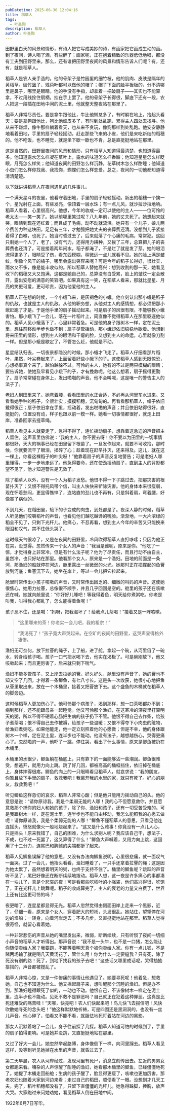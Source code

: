 ```yaml
---
pubDatetime: 2025-06-30 12:04:16
title: 稻草人
tags:
  - 叶圣陶
description: 稻草人
author: 叶圣陶
---
```

田野里白天的风景和情形，有诗人把它写成美妙的诗，有画家把它画成生动的画。到了夜间，诗人喝了酒，有些醉了；画家呢，正在抱着精致的乐器低低地唱，都没有工夫到田野里来。那么，还有谁把田野里夜间的风景和情形告诉人们呢？有，还有，就是稻草人。

稻草人是农人亲手造的。他的骨架子是竹园里的细竹枝，他的肌肉、皮肤是隔年的黄稻草。破竹篮子、残荷叶都可以做他的帽子；帽子下面的脸平板板的，分不清哪里是鼻子，哪里是眼睛。他的手没有手指，却拿着一把破扇子——其实也不能算拿，不过用线拴住扇柄，挂在手上罢了。他的骨架子长得很，脚底下还有一段，农人把这一段插在田地中间的泥土里，他就整天整夜站在那里了。

稻草人非常尽责任。要是拿牛跟他比，牛比他懒怠多了，有时躺在地上，抬起头看天；要是拿狗跟他比，狗比他顽皮多了，有时到处乱跑，累得主人四处去找寻。他从来不嫌烦，像牛那样躺着看天，也从来不贪玩，像狗那样到处乱跑。他安安静静地看着田地，手里的扇子轻轻摇动，赶走那些飞来的小雀，他们是来吃新结的稻穗的。他不吃饭，也不睡觉，就是坐下歇一歇也不肯，总是直挺挺地站在那里。

这是当然的，田野里夜间的风景和情形，只有稻草人知道得最清楚，也知道得最多。他知道露水怎么样凝在草叶上，露水的味道怎么样香甜；他知道星星怎么样眨眼，月亮怎么样笑；他知道夜间的田野怎么样沉静，花草树木怎么样酣睡；他知道小虫们怎么样你找我、我找你，蝴蝶们怎么样恋爱。总之，夜间的一切他都知道得清清楚楚。

以下就讲讲稻草人在夜间遇见的几件事儿。

一个满天星斗的夜里，他看守着田地，手里的扇子轻轻摇动。新出的稻穗一个挨一个，星光射在上面，有些发亮，像顶着一层水珠；有一点儿风，就沙拉沙拉地响。稻草人看着，心里很高兴。他想，今年的收成一定可以使他的主人——一位可怜的老太太——笑一笑了。她以前哪里笑过呢？八九年前，她的丈夫死了。她想起来就哭，眼睛到现在还红着；而且成了毛病，动不动就流泪。她只有一个儿子，娘儿两个费苦力种这块田，足足有三年，才勉强把她丈夫的丧葬费还清。没想到儿子紧接着得了白喉，也死了。她当时昏过去了，后来就落了个心痛的毛病，常常犯。这回只剩她一个人了，老了，没有气力，还得用力耕种，又挨了三年，总算把儿子的丧葬费也还清了。可是接着两年闹水，稻子都淹了，不是烂了就是发了芽。她的眼泪流得更多了，眼睛受了伤，看东西模糊，稍微远一点儿就看不见。她的脸上满是皱纹，倒像个风干的橘子，哪里会露出笑容来呢？可是今年的稻子长得好，很壮实，雨水又不多，像是能丰收似的。所以稻草人替她高兴：想到收割的那一天，她看见收下的稻穗又大又饱满，这都是她自己的，总算没有白受累，脸上的皱纹一定会散开，露出安慰的满意的笑容吧。如果真有这一笑，在稻草人看来，那就比星星、月亮的笑更可爱，更可珍贵，因为他爱他的主人。

稻草人正在想的时候，一个小蛾飞来，是灰褐色的小蛾。他立刻认出那小蛾是稻子的仇敌，也就是主人的仇敌。从他的职务想，从他对主人的感情想，都必须把那小蛾赶跑了才是。于是他手里的扇子摇动起来。可是扇子的风很有限，不能够教小蛾害怕。那小蛾飞了一会儿，落在一片稻叶上，简直像不觉得稻草人在那里驱逐他似的。稻草人见小蛾落下了，心里非常着急。可是他的身子跟树木一样，定在泥土里，想往前移动半步也做不到；扇子尽管摇动，那小蛾却依旧稳稳地歇着。他想到将来田里的情形，想到主人的眼泪和干瘪的脸，又想到主人的命运，心里就像刀割一样。但是那小蛾是歇定了，不管怎么赶，他就是不动。

星星结队归去，一切夜景都隐没的时候，那小蛾才飞走了。稻草人仔细看那片稻叶，果然，叶尖卷起来了，上面留着好些小蛾下的子。这使稻草人感到无限惊恐，心想祸事真个来了，越怕越躲不过。可怜的主人，她有的不过是两只模糊的眼睛；要告诉她，使她及早看见小蛾下的子，才有挽救呢。他这么想着，扇子摇得更勤了。扇子常常碰在身体上，发出啪啪的声音。他不会叫喊，这是唯一的警告主人的法子了。

老妇人到田里来了。她弯着腰，看看田里的水正合适，不必再从河里车水进来。又看看她手种的稻子，全很壮实；摸摸稻穗，沉甸甸的。再看看那稻草人，帽子依旧戴得很正；扇子依旧拿在手里，摇动着，发出啪啪的声音；并且依旧站得很好，直挺挺的，位置没有动，样子也跟以前一模一样。她看一切事情都很好，就走上田岸，准备回家去搓草绳。

稻草人看见主人就要走了，急得不得了，连忙摇动扇子，想靠着这急迫的声音把主人留住。这声音里仿佛说：​“我的主人，你不要去呀！你不要以为田里的一切事情都很好，天大的祸事已经在田里留下根苗了。一旦发作起来，就要不可收拾，那时候，你就要流干了眼泪，揉碎了心；趁着现在赶早扑灭，还来得及。这儿，就在这一棵上，你看这棵稻子的叶尖呀！”他靠着扇子的声音反复地警告；可是老妇人哪里懂得，一步一步地走远了。他急得要命，还在使劲摇动扇子，直到主人的背影都望不见了，他才知道警告是无效了。

除了稻草人以外，没有一个人为稻子发愁。他恨不得一下子跳过去，把那灾害的根苗扑灭了；又恨不得托风带个信，叫主人快快来铲除灾害。他的身体本来很瘦弱，现在怀着愁闷，更显得憔悴了，连站直的劲儿也不再有，只是斜着肩，弯着腰，好像害了病似的。

不到几天，在稻田里，蛾下的子变成的肉虫，到处都是了。夜深人静的时候，稻草人听见他们咬嚼稻叶的声音，也看见他们越吃越馋的嘴脸。渐渐地，一大片浓绿的稻全不见了，只剩下光秆儿。他痛心，不忍再看，想到主人今年的辛苦又只能换来眼泪和叹气，禁不住低头哭了。

这时候天气很凉了，又是在夜间的田野里，冷风吹得稻草人直打哆嗦；只因为他正在哭，没觉得。忽然传来一个女人的声音：​“我当是谁呢，原来是你。​”他吃了一惊，才觉得身上非常冷。但是有什么法子呢？他为了尽责任，而且行动不由自主，虽然冷，也只好站在那里。他看那个女人，原来是一个渔妇。田地的前面是一条河，那渔妇的船就停在河边，舱里露出一丝微弱的火光。她那时正在把撑起的鱼罾放到河底；鱼罾沉下去，她坐在岸上，等过一会儿把它拉起来。

舱里时常传出小孩子咳嗽的声音，又时常传出困乏的、细微的叫妈的声音。这使她很焦心，她用力拉罾，总像很不顺手，并且几乎回回是空的。舱里的孩子还在咳嗽还在喊，她就向舱里说：​“你好好儿睡吧！等我得着鱼，明天给你煮粥吃。你老是叫我，叫得我心都乱了，怎么能得着鱼呢！”

孩子忍不住，还是喊：​“妈呀，把我渴坏了！给我点儿茶喝！”接着又是一阵咳嗽。

>“这里哪来的茶！你老实一会儿吧，我的祖宗！”

>“我渴死了！”孩子竟大声哭起来。在空旷的夜间的田野里，这哭声显得格外凄惨。

渔妇无可奈何，放下拉罾的绳子，上了船，进了舱，拿起一个碗，从河里舀了一碗水，转身给孩子喝。孩子一口气把水喝下去，他实在渴极了。可是碗刚放下，他又咳嗽起来；而且更厉害了，后来就只剩下喘气。

渔妇不能多管孩子，又上岸去拉她的罾。好久好久，舱里没有声音了，她的罾也不知又空了几回，才得着一条鲫鱼，有七八寸长。这是头一次收获，她很小心地把鱼从罾里取出来，放在一个木桶里，接着又把罾放下去。这个盛鱼的木桶就在稻草人的脚旁边。

这时候稻草人更加伤心了。他可怜那个病孩子，渴到那样，想一口茶喝都办不到；病到那样，还不能跟母亲一起睡觉。他又可怜那个渔妇，在这寒冷的深夜里打算明天的粥，所以不得不硬着心肠把生病的孩子扔下不管。他恨不得自己去作柴，给孩子煮茶喝；恨不得自己去作被褥，给孩子一些温暖；又恨不得夺下小肉虫的赃物，给渔妇煮粥吃。如果他能走，他一定立刻照着他的心愿做；但是不幸，他的身体跟树木一个样，定在泥土里，连半步也不能动。他没有法子，越想越伤心，哭得更痛心了。忽然啪的一声，他吓了一跳，停住哭，看出了什么事情，原来是鲫鱼被扔在木桶里。

木桶里的水很少，鲫鱼躺在桶底上，只有靠下的一面能够沾一些潮润。鲫鱼很难受，想逃开，就用力向上跳。跳了好几回，都被高高的桶框挡住，依旧掉在桶底上，身体摔得很疼。鲫鱼的向上的一只眼睛看见稻草人，就哀求说：​“我的朋友，你暂且放下手里的扇子，救救我吧！我离开我的水里的家，就只有死了。好心的朋友，救救我吧！”

听见鲫鱼这样恳切的哀求，稻草人非常心酸；但是他只能用力摇动自己的头。他的意思是说：​“请你原谅我，我是个柔弱无能的人哪！我的心不但愿意救你，并且愿意救那个捕你的妇人和她的孩子，除了你、渔妇和孩子，还有一切受苦受难的。可是我跟树木一样，定在泥土里，连半步也不能自由移动，我怎么能照我的心愿去做呢！请你原谅我，我是个柔弱无能的人哪！”鲫鱼不懂稻草人的意思，只看见他连连摇头，愤怒就像火一般地烧起来了。​“这又是什么难事！你竟没有一点儿人心，只是摇头！原来我错了，自己的困难，为什么求别人呢？我应该自己干，想法子，不成，也不过一死罢了，这又算得了什么！”鲫鱼大声喊着，又用力向上跳，这回用了十二分力，连尾巴和胸鳍的尖端都挺了起来。

稻草人见鲫鱼误解了他的意思，又没有办法向鲫鱼说明，心里很悲痛，就一面叹气一面哭。过了一会儿，他抬头看看，渔妇睡着了，一只手还拿着拉罾的绳；这是因为她太累了，虽然想着明天的粥，也终于支持不住了。桶里的鲫鱼呢？跳跃的声音听不见了，尾巴好像还在断断续续地拨动。稻草人想，这一夜是许多痛心的事都凑在一块儿了，真是个悲哀的夜！可是看那些吃稻叶的小强盗，他们高兴得很，吃饱了，正在光秆儿上跳舞呢。稻子的收成算完了，主人的衰老的力量又白费了，世界上还有比这更可怜的吗？

夜更暗了，连星星都显得无光。稻草人忽然觉得由侧面田岸上走来一个黑影，近了，仔细一看，原来是个女人，穿着肥大的短袄，头发很乱。她站住，望望停在河边的渔船；一转身，向着河岸走去；不多几步，又直挺挺地站在那里。稻草人觉得很奇怪，就留心看着她。

一种非常悲伤的声音从她的嘴里发出来，微弱，断断续续，只有听惯了夜间一切细小声音的稻草人才听得出。那声音说：​“我不是一头牛，也不是一口猪，怎么能让你随便卖给人家？我要跑，不能等着明天真个被你卖给人家。你有一点儿钱，不是赌两场输了就是喝几天黄汤花了，管什么用！你为什么一定要逼我？只有死，除了死没有别的路！死了，到地下找我的孩子去吧！”这些话又哪里成话呢，哭得抽抽搭搭的，声音都被搅乱了。

稻草人非常心惊，又是一件惨痛的事情让他遇见了。她要寻死呢！他着急，想救她，自己也不知道为什么。他又摇起扇子来，想叫醒那个沉睡的渔妇。但是办不到，那渔妇睡得跟死了似的，一动也不动。他恨自己，不该像树木一样定在泥土里，连半步也不能动。见死不救不是罪恶吗？自己就正在犯着这种罪恶。这真是比死还难受的痛苦哇！“天哪，快亮吧！农人们快起来吧！鸟儿快飞去报信吧！风快吹散她寻死的念头吧！”他这样默默地祈祷，可是四围还是黑洞洞的，也没有一丝儿声音。他心碎了，怕看又不能不看，就胆怯地死盯着站在河边的黑影。

那女人沉默着站了一会儿，身子往前探了几探。稻草人知道可怕的时候到了，手里的扇子拍得更响。可是她并没跳，又直挺挺地站在那里。

又过了好大一会儿，她忽然举起胳膊，身体像倒下一样，向河里蹿去。稻草人看见这样，没等到听见她掉在水里的声音，就昏过去了。

第二天早晨，农人从河岸经过，发现河里有死尸，消息立刻传出去。左近的男男女女都跑来看。嘈杂的人声惊醒了酣睡的渔妇，她看那木桶里的鲫鱼，已经僵僵地死了。她提了木桶走回船舱；生病的孩子醒了，脸显得更瘦了，咳嗽也更加厉害。那老农妇也随着大家到河边来看；走过自己的稻田，顺便看了一眼。没想到才几天工夫，完了，稻叶稻穗都没有了，只留下直僵僵的光秆儿。她急得跺脚，捶胸，放声大哭。大家跑过来问她劝她，看见稻草人倒在田地中间。

1922年6月7日写毕。